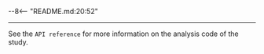 --8<-- "README.md:20:52"

---

See the `API reference` for more information on the analysis code of the study.
